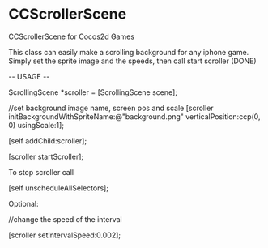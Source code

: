 CCScrollerScene
===============

CCScrollerScene for Cocos2d Games

This class can easily make a scrolling background for any iphone game.
Simply set the sprite image and the speeds, then call start scroller (DONE)

-- USAGE --

ScrollingScene *scroller = [ScrollingScene scene];

//set background image name, screen pos and scale 
[scroller initBackgroundWithSpriteName:@"background.png" verticalPosition:ccp(0, 0) usingScale:1];

[self addChild:scroller];

[scroller startScroller];


To stop scroller call

[self unscheduleAllSelectors];


Optional:

//change the speed of the interval

[scroller setIntervalSpeed:0.002];



